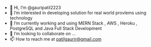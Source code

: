 - 👋 Hi, I’m @gauripatil2223
- 👀 I’m interested in developing solution for real world provlems using technology
- 🌱 I’m currently working and using MERN Stack , AWS , Heroku , PostgreSQL and Java  Full Stack Development 
- 💞️ I’m looking to collaborate on ...
- 📫 How to reach me at patilgaurir@gmail.com  

<!---
gauripatil2223/gauripatil2223 is a ✨ special ✨ repository because its `README.md` (this file) appears on your GitHub profile.
You can click the Preview link to take a look at your changes.
--->

